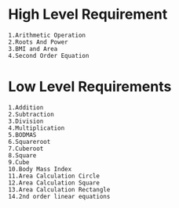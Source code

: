 # High Level Requirement

    1.Arithmetic Operation
    2.Roots And Power
    3.BMI and Area
    4.Second Order Equation

# Low Level Requirements

    1.Addition
    2.Subtraction
    3.Division
    4.Multiplication
    5.BODMAS
    6.Squareroot 
    7.Cuberoot 
    8.Square 
    9.Cube
    10.Body Mass Index
    11.Area Calculation Circle
    12.Area Calculation Square
    13.Area Calculation Rectangle
    14.2nd order linear equations
